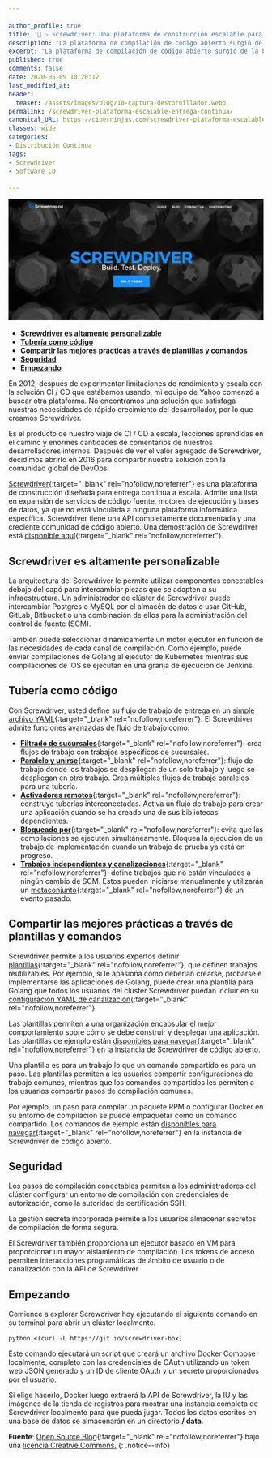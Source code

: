 ```yaml
---

author_profile: true
title: '🥇 ▷ Screwdriver: Una plataforma de construcción escalable para entrega continua'
description: "La plataforma de compilación de código abierto surgió de la búsqueda de Yahoo para encontrar una plataforma CI / CD para satisfacer sus crecientes requisitos de desarrollador."
excerpt: "La plataforma de compilación de código abierto surgió de la búsqueda de Yahoo para encontrar una plataforma CI / CD para satisfacer sus crecientes requisitos de desarrollador."
published: true
comments: false
date: 2020-05-09 10:20:12
last_modified_at: 
header:
  teaser: /assets/images/blog/10-captura-destornillador.webp
permalink: /screwdriver-plataforma-escalable-entrega-continua/
canonical_URL: https://ciberninjas.com/screwdriver-plataforma-escalable-entrega-continua/
classes: wide
categories:
- Distribución Continua
tags:
- Screwdriver
- Software CD

---
```


![](/assets/images/blog/10-captura-destornillador.webp "Las tuberías o programas para la gestión continua del código")

- [**Screwdriver es altamente personalizable**](#screwdriver-es-altamente-personalizable)
- [**Tubería como código**](#tuber%c3%ada-como-c%c3%b3digo)
- [**Compartir las mejores prácticas a través de plantillas y comandos**](#compartir-las-mejores-pr%c3%a1cticas-a-trav%c3%a9s-de-plantillas-y-comandos)
- [**Seguridad**](#seguridad)
- [**Empezando**](#empezando)

En 2012, después de experimentar limitaciones de rendimiento y escala con la solución CI / CD que estábamos usando, mi equipo de Yahoo comenzó a buscar otra plataforma. No encontramos una solución que satisfaga nuestras necesidades de rápido crecimiento del desarrollador, por lo que creamos Screwdriver.

Es el producto de nuestro viaje de CI / CD a escala, lecciones aprendidas en el camino y enormes cantidades de comentarios de nuestros desarrolladores internos. Después de ver el valor agregado de Screwdriver, decidimos abrirlo en 2016 para compartir nuestra solución con la comunidad global de DevOps.

[Screwdriver](http://screwdriver.cd/){:target="_blank" rel="nofollow,noreferrer"} es una plataforma de construcción diseñada para entrega continua a escala. Admite una lista en expansión de servicios de código fuente, motores de ejecución y bases de datos, ya que no está vinculada a ninguna plataforma informática específica. Screwdriver tiene una API completamente documentada y una creciente comunidad de código abierto. Una demostración de Screwdriver está [disponible aquí](https://cd.screwdriver.cd/){:target="_blank" rel="nofollow,noreferrer"}.

## **Screwdriver es altamente personalizable**

La arquitectura del Screwdriver le permite utilizar componentes conectables debajo del capó para intercambiar piezas que se adapten a su infraestructura. Un administrador de clúster de Screwdriver puede intercambiar Postgres o MySQL por el almacén de datos o usar GitHub, GitLab, Bitbucket o una combinación de ellos para la administración del control de fuente (SCM).

También puede seleccionar dinámicamente un motor ejecutor en función de las necesidades de cada canal de compilación. Como ejemplo, puede enviar compilaciones de Golang al ejecutor de Kubernetes mientras sus compilaciones de iOS se ejecutan en una granja de ejecución de Jenkins.

## **Tubería como código**

Con Screwdriver, usted define su flujo de trabajo de entrega en un [simple archivo YAML](https://docs.screwdriver.cd/user-guide/configuration/){:target="_blank" rel="nofollow,noreferrer"}. El Screwdriver admite funciones avanzadas de flujo de trabajo como:

- **[Filtrado de sucursales](https://docs.screwdriver.cd/user-guide/configuration/workflow#branch-filtering)**{:target="_blank" rel="nofollow,noreferrer"}: crea flujos de trabajo con trabajos específicos de sucursales.
- **[Paralelo y unirse](https://docs.screwdriver.cd/user-guide/configuration/workflow#parallel-and-join)**{:target="_blank" rel="nofollow,noreferrer"}: flujo de trabajo donde los trabajos se despliegan de un solo trabajo y luego se despliegan en otro trabajo. Crea múltiples flujos de trabajo paralelos para una tubería.
- **[Activadores remotos](https://docs.screwdriver.cd/user-guide/configuration/workflow#remote-triggers)**{:target="_blank" rel="nofollow,noreferrer"}: construye tuberías interconectadas. Activa un flujo de trabajo para crear una aplicación cuando se ha creado una de sus bibliotecas dependientes.
- **[Bloqueado por](https://docs.screwdriver.cd/user-guide/configuration/workflow#blocked-by)**{:target="_blank" rel="nofollow,noreferrer"}: evita que las compilaciones se ejecuten simultáneamente. Bloquea la ejecución de un trabajo de implementación cuando un trabajo de prueba ya está en progreso.
- **[Trabajos independientes y canalizaciones](https://docs.screwdriver.cd/user-guide/configuration/workflow#detached-jobs-and-pipelines)**{:target="_blank" rel="nofollow,noreferrer"}: define trabajos que no están vinculados a ningún cambio de SCM. Estos pueden iniciarse manualmente y utilizarán un [metaconjunto](https://docs.screwdriver.cd/user-guide/metadata){:target="_blank" rel="nofollow,noreferrer"} de un evento pasado.

## **Compartir las mejores prácticas a través de plantillas y comandos**

Screwdriver permite a los usuarios expertos definir [plantillas](https://docs.screwdriver.cd/user-guide/templates){:target="_blank" rel="nofollow,noreferrer"}, que definen trabajos reutilizables. Por ejemplo, si le apasiona cómo deberían crearse, probarse e implementarse las aplicaciones de Golang, puede crear una plantilla para Golang que todos los usuarios del clúster Screwdriver puedan incluir en su [configuración YAML de canalización](https://docs.screwdriver.cd/user-guide/templates#using-a-template){:target="_blank" rel="nofollow,noreferrer"}.

Las plantillas permiten a una organización encapsular el mejor comportamiento sobre cómo se debe construir y desplegar una aplicación. Las plantillas de ejemplo están [disponibles para navegar](https://cd.screwdriver.cd/templates){:target="_blank" rel="nofollow,noreferrer"} en la instancia de Screwdriver de código abierto.

Una plantilla es para un trabajo lo que un comando compartido es para un paso. Las plantillas permiten a los usuarios compartir configuraciones de trabajo comunes, mientras que los comandos compartidos les permiten a los usuarios compartir pasos de compilación comunes.

Por ejemplo, un paso para compilar un paquete RPM o configurar Docker en su entorno de compilación se puede empaquetar como un comando compartido. Los comandos de ejemplo están [disponibles para navegar](https://cd.screwdriver.cd/templates){:target="_blank" rel="nofollow,noreferrer"} en la instancia de Screwdriver de código abierto.

## **Seguridad**

Los pasos de compilación conectables permiten a los administradores del clúster configurar un entorno de compilación con credenciales de autorización, como la autoridad de certificación SSH.

La gestión secreta incorporada permite a los usuarios almacenar secretos de compilación de forma segura.

El Screwdriver también proporciona un ejecutor basado en VM para proporcionar un mayor aislamiento de compilación. Los tokens de acceso permiten interacciones programáticas de ámbito de usuario o de canalización con la API de Screwdriver.

## **Empezando**

Comience a explorar Screwdriver hoy ejecutando el siguiente comando en su terminal para abrir un clúster localmente.

```
python <(curl -L https://git.io/screwdriver-box)
```

Este comando ejecutará un script que creará un archivo Docker Compose localmente, completo con las credenciales de OAuth utilizando un token web JSON generado y un ID de cliente OAuth y un secreto proporcionados por el usuario.

Si elige hacerlo, Docker luego extraerá la API de Screwdriver, la IU y las imágenes de la tienda de registros para mostrar una instancia completa de Screwdriver localmente para que pueda jugar. Todos los datos escritos en una base de datos se almacenarán en un directorio **/ data**.

**Fuente**\: [Open Source Blog](https://opensource.com/article/19/3/screwdriver-cicd){:target="_blank" rel="nofollow,noreferrer"} bajo una [licencia Creative Commons,](http://creativecommons.org/licenses/)
{: .notice--info}

